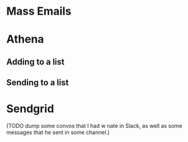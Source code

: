 # Mass Emails

# Athena

## Adding to a list

## Sending to a list

# Sendgrid

(TODO dump some convos that I had w nate in Slack, as well as some messages that he sent in some channel.)

